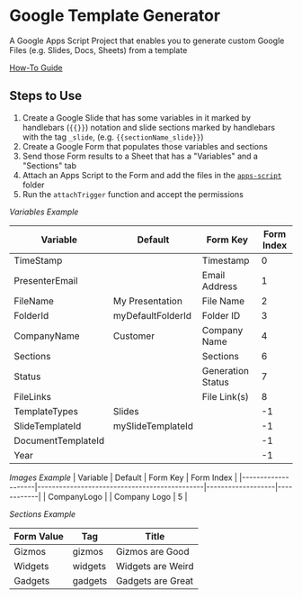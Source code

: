 # Google Template Generator
A Google Apps Script Project that enables you to generate custom Google Files (e.g. Slides, Docs, Sheets) from a template

[How-To Guide](https://gwizkid.com/posts/google-slides-presentation-generator/)

## Steps to Use

1. Create a Google Slide that has some variables in it marked by handlebars (`{{}}`) notation and slide sections marked by handlebars with the tag `_slide`, (e.g. `{{sectionName_slide}}`)
2. Create a Google Form that populates those variables and sections
3. Send those Form results to a Sheet that has a "Variables" and a "Sections" tab
4. Attach an Apps Script to the Form and add the files in the [`apps-script`](./apps-script/) folder
5. Run the `attachTrigger` function and accept the permissions

_Variables Example_

| Variable           | Default                                      | Form Key          | Form Index |
|--------------------|----------------------------------------------|-------------------|------------|
| TimeStamp          |                                              | Timestamp         |          0 |
| PresenterEmail     |                                              | Email Address     |          1 |
| FileName           | My Presentation                              | File Name         |          2 |
| FolderId           | myDefaultFolderId                            | Folder ID         |          3 |
| CompanyName        | Customer                                     | Company Name      |          4 |
| Sections           |                                              | Sections          |          6 |
| Status             |                                              | Generation Status |          7 |
| FileLinks          |                                              | File Link(s)      |          8 |
| TemplateTypes      | Slides                                       |                   |         -1 |
| SlideTemplateId    | mySlideTemplateId                            |                   |         -1 |
| DocumentTemplateId |                                              |                   |         -1 |
| Year               |                                              |                   |         -1 |

_Images Example_
| Variable           | Default                                      | Form Key          | Form Index |
|--------------------|----------------------------------------------|-------------------|------------|
| CompanyLogo        |                                              | Company Logo      |          5 |

_Sections Example_

| Form Value | Tag     | Title             |
|------------|---------|-------------------|
| Gizmos     | gizmos  | Gizmos are Good   |
| Widgets    | widgets | Widgets are Weird |
| Gadgets    | gadgets | Gadgets are Great |
